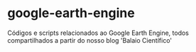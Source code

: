 # google-earth-engine
 Códigos e scripts relacionados ao Google Earth Engine, todos compartilhados a partir do nosso blog 'Balaio Científico'
